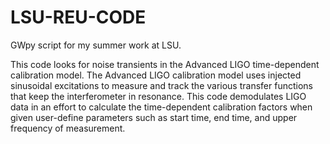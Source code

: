 # LSU-REU-CODE
GWpy script for my summer work at LSU.

This code looks for noise transients in the Advanced LIGO time-dependent calibration model. The Advanced LIGO calibration model uses injected sinusoidal excitations to measure and track the various transfer functions that keep the interferometer in resonance. This code demodulates LIGO data in an effort to calculate the time-dependent calibration factors when given user-define parameters such as start time, end time, and upper frequency of measurement.
